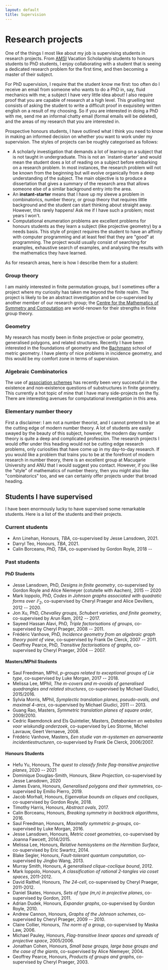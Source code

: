 ```yaml
---
layout: default
title: Supervision
---
```


# Research projects

One of the things I most like about my job is supervising students in research projects. From [AMSI](https://amsi.org.au) Vacation Scholarship students to honours students to PhD students, I enjoy collaborating with a student that is seeing a dedicated research problem for the first time, and then becoming a master of their subject.

For PhD supervision, I require that the student know me first: too often do I receive an email from someone who wants to do a PhD in, say, fluid mechanics with me; a subject I have very little idea about! I also require proof that you are capable of research at a high level. This gruelling test consists of asking the student to write a difficult proof in exquisitely written english on a result of my choosing. So if you are interested in doing a PhD with me, send me an informal chatty email (formal emails will be deleted), and the areas of my research that you are interested in.

Prospective honours students, I have outlined what I think you need to know in making an informed decision on whether you want to work under my supervision. The styles of projects can be roughly categorised as follows:  

- A scholarly investigation that demands a lot of learning on a subject that is not taught in undergraduate. This is not an `instant-starter' and would mean the student does a lot of reading on a subject before embarking on a research problem. In most instances, the research problem will not be known from the beginning but will evolve organically from a deep understanding of the subject. The main objective is to produce a dissertation that gives a summary of the research area that allows someone else of a similar background entry into the area.  
- An **instant-starter** means that I have up my sleeve a problem in combinatorics, number theory, or group theory that requires little background and the student can start thinking about straight away. However, this rarely happens! Ask me if I have such a problem; most years I won't.
- Computational enumeration problems are excellent problems for honours students as they learn a subject (like projective geometry) by a needs basis. This style of project requires the student to have an affinity with computer programming and at least feel that they are "good" at programming. The project would usually consist of searching for examples, exhaustive search of examples, and analysing the results with the mathematics they have learned. 

As for research areas, here is how I describe them for a student:

### Group theory

I am mainly interested in finite permutation groups, but I sometimes offer a project where my curiosity has taken me beyond the finite realm. The project is likely to be an abstract investigation and be co-supervised by another member of our research group; the [Centre for the Mathematics of Symmetry and Computation](www.cmsc.io) are world-renown for their strengths in finite group theory.

### Geometry

My research has mostly been in finite projective or polar geometry, generalised polygons, and related structures. Recently I have been interested in the foundations of geometry and the [Bachmann](http://www-history.mcs.st-and.ac.uk/Biographies/Bachmann_Friedrich.html) school of metric geometry. I have plenty of nice problems in incidence geometry, and this would be my comfort zone in terms of supervision.

### Algebraic Combinatorics

The use of [association schemes](http://en.wikipedia.org/wiki/Association_scheme) has recently been very successful in the existence and non-existence questions of substructures in finite geometry. This currently a hot topic of mine that I have many side-projects on the fly. There are interesting avenues for computational investigation in this area.

### Elementary number theory

First a disclaimer: I am not a number theorist, and I cannot pretend to be at the cutting edge of modern number theory. A lot of students are easily swayed by the beauty of this subject, however, the modern day number theory is quite a deep and complicated profession. The research projects I would offer under this heading would not be cutting edge research problems, only curiosities that have come up in my day-to-day research. If you would like a problem that trains you to be at the forefront of modern research in number theory, there is an excellent group at Macuqarie University and ANU that I would suggest you contact. However, if you like the "style" of mathematics of number theory, then you might also like "combinatorics" too, and we can certainly offer projects under that broad heading.


## Students I have supervised
I have been enormously lucky to have supervised some remarkable students. Here is a list of the students and their projects.

### Current students

- Ann Linehan, Honours, *TBA*, co-supervised by Jesse Lansdown, 2021.
- Darryl Teo, Honours, *TBA*, 2021.
- Calin Borceanu, PhD, *TBA*, co-supervised by Gordon Royle, 2018 --

### Past students

#### PhD Students ####

 - Jesse Lansdown, PhD, *Designs in finite geometry*, co-supervised by Gordon Royle and Alice Niemeyer (cotutelle with Aachen), 2015 -- 2020
 - Mark Ioppolo, PhD, *Codes in Johnson graphs associated with quadratic forms over $\mathbb{F}_2$*,  co-supervised by Cheryl Praeger and Alice Devillers, 2012 -- 2020.
 - Jon Xu, PhD, *Chevalley groups, Schubert varieties, and finite geometry*, co-supervised by Arun Ram, 2012 -- 2017.
 - Sayeed Hassan Alavi, PhD, *Triple factorisations of groups*, co-supervised by Cheryl Praeger, 2008 -- 2011.
- Frédéric Vanhove, PhD, *Incidence geometry from an algebraic graph theory point of view*, co-supervised by Frank De Clerck, 2007 -- 2011.
- Geoffrey Pearce, PhD, *Transitive factorisations of graphs*, co-supervised by Cheryl Praeger, 2004 -- 2007.

#### Masters/MPhil Students ####

- Saul Freedman, MPhil, *p-groups related to exceptional groups of Lie type*, co-supervised by Luke Morgan, 2017 -- 2018.
- Melissa Lee, MPhil, *The m-covers and m-ovoids of generalised quadrangles and related structures*, co-supervised by Michael Giudici, 2015/2016.
- Sylvia Morris, MPhil, *Symplectic translation planes, pseudo-ovals, and maximal 4-arcs*, co-supervised by Michael Giudici, 2011 -- 2013.
- Guang Rao, Masters, *Symmetric translation planes of square order*, 2009/2010.
- Cedric Raemdonck and Els Quintelier, Masters, *Databanken en websites voor wiskundig onderzoek*, co-supervised by Leo Storme, Michel Lavrauw, Geert Vernaeve, 2008.
- Frédéric Vanhove, Masters, *Een studie van m-systemen en aanverwante incidentiestructuren*, co-supervised by Frank De Clerck, 2006/2007.

#### Honours Students ####

- Hefu Yu, Honours, *The quest to classify finite flag-transitive projective planes*, 2020 -- 2021
- Dominique Douglas-Smith, Honours, *Skew Projection*, co-supervised by Jesse Lansdown, 2020
- James Evans, Honours, *Generalised polygons and their symmetries*, co-supervised by Emilio Pierro, 2019.
- Jacob Morhall, Honours, *Eigenvalue bounds on cliques and cocliques*, co-supervised by Gordon Royle, 2018.
- Timothy Harris, Honours, *Abstract ovals*, 2017.
- Calin Borceanu, Honours, *Breaking symmetry in backtrack algorithms*, 2016.
- Saul Freedman, Honours, *Maximally symmetric p-groups*, co-supervised by Luke Morgan, 2016.
- Jesse Lansdown, Honours, *Metric coset geometries*, co-supervised by Joanna Fawcett, 2014/2015.
- Melissa Lee, Honours, *Relative hemisystems on the Hermitian Surface*, co-supervised by Eric Swartrz, 2014.
- Blake Segler, Honours, *Fault-tolerant quantum computation*, co-supervised by Jingbo Wang, 2013.
- Murray Smith, Honours, *A generalised clique-coclique bound*, 2012.
- Mark Ioppolo, Honours, *A classification of rational 2-tangles via coset spaces*, 2011-2012.
- David Raithel, Honours, *The 24-cell*, co-supervised by Cheryl Praeger, 2011-2012.
- Daniel Skates, Honours, *Sets of type (m,n) in projective planes*, co-supervised by Gordon, 2011.
- Adrian Dudek, Honours, *Expander graphs*, co-supervised by Gordon Royle, 2010.  
- Andrew Cannon, Honours, *Graphs of the Johnson schemes*, co-supervised by Cheryl Praeger, 2009 -- 2010.
- Claire Collier, Honours, *The norm of a group*, co-supervised by Maska Law, 2006.
- Michael Pauley, Honours, *Flag-transitive linear spaces and spreads of projective space*, 2005/2006.
- Jonathan Cohen, Honours, *Small base groups, large base groups and the case of the giants*, co-supervised by Alice Niemeyer, 2004.
- Geoffrey Pearce, Honours, *Products of groups and graphs*, co-supervised by Cheryl Praeger, 2003.

